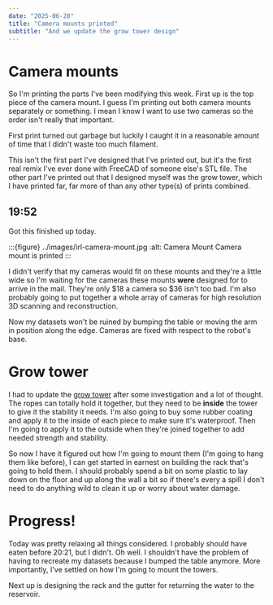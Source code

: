 ```yaml
---
date: "2025-06-28"
title: "Camera mounts printed"
subtitle: "And we update the grow tower design"
---
```


# Camera mounts

So I'm printing the parts I've been modifying this week. First up is the top piece of the camera mount. I guess I'm printing out both camera mounts separately or something. I mean I know I want to use two cameras so the order isn't really that important.


First print turned out garbage but luckily I caught it in a reasonable amount of time that I didn't waste too much filament. 

This isn't the first part I've designed that I've printed out, but it's the first real remix I've ever done with FreeCAD of someone else's STL file. The other part I've printed out that I designed myself was the grow tower, which I have printed far, far more of than any other type(s) of prints combined.

19:52
---
Got this finished up today. 


:::{figure} ../images/irl-camera-mount.jpg
:alt: Camera Mount
Camera mount is printed
:::

I didn't verify that my cameras would fit on these mounts and they're a little wide so I'm waiting for the cameras these mounts **were** designed for to arrive in the mail. They're only \$18 a camera so \$36 isn't too bad. I'm also probably going to put together a whole array of cameras for high resolution 3D scanning and reconstruction.

Now my datasets won't be ruined by bumping the table or moving the arm in position along the edge. Cameras are fixed with respect to the robot's base.



# Grow tower

I had to update the [grow tower][grow-tower] after some investigation and a lot of thought. The ropes can totally hold it together, but they need to be __inside__ the tower to give it the stability it needs. I'm also going to buy some rubber coating and apply it to the inside of each piece to make sure it's waterproof. Then I'm going to apply it to the outside when they're joined together to add needed strength and stability.

So now I have it figured out how I'm going to mount them (I'm going to hang them like before), I can get started in earnest on building the rack that's going to hold them. I should probably spend a bit on some plastic to lay down on the floor and up along the wall a bit so if there's every a spill I don't need to do anything wild to clean it up or worry about water damage.


# Progress!

Today was pretty relaxing all things considered. I probably should have eaten before 20:21, but I didn't. Oh well. I shouldn't have the problem of having to recreate my datasets because I bumped the table anymore. More importantly, I've settled on how I'm going to mount the towers.

Next up is designing the rack and the gutter for returning the water to the reservoir.




[grow-tower]: https://github.com/OSRLab/vertical_grow_tower